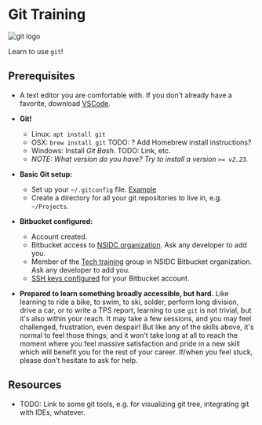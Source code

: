 # Git Training

![git logo](https://git-scm.com/images/logos/2color-lightbg@2x.png)

Learn to use `git`!


## Prerequisites

* A text editor you are comfortable with. If you don't already have a favorite,
  download [VSCode](https://code.visualstudio.com/).

* **Git!**
    * Linux: `apt install git`
    * OSX: `brew install git` TODO: ? Add Homebrew install instructions?
    * Windows: Install *Git Bash*. TODO: Link, etc.
    * _NOTE: What version do you have? Try to install a version `>= v2.23`._

* **Basic Git setup:**
    * Set up your `~/.gitconfig` file. [Example](./doc/.gitconfig-example)
    * Create a directory for all your git repositories to live in, e.g.
      `~/Projects`.

* **Bitbucket configured:**
    * Account created.
    * Bitbucket access to [NSIDC organization](bitbucket.org/nsidc/). Ask any
      developer to add you.
    * Member of the
      [Tech training](https://bitbucket.org/nsidc/workspace/settings/groups/tech-training)
      group in NSIDC Bitbucket organization. Ask any developer to add you.
    * [SSH keys
      configured](https://support.atlassian.com/bitbucket-cloud/docs/set-up-an-ssh-key/)
      for your Bitbucket account.

* **Prepared to learn something broadly accessible, but hard.** Like learning
  to ride a bike, to swim, to ski, solder, perform long division, drive a car,
  or to write a TPS report, learning to use `git` is not trivial, but it's also
  within your reach. It may take a few sessions, and you may feel challenged,
  frustration, even despair! But like any of the skills above, it's normal to
  feel those things; and it won't take long at all to reach the moment where
  you feel massive satisfaction and pride in a new skill which will benefit you
  for the rest of your career. If/when you feel stuck, please don't hesitate to
  ask for help.


## Resources

* TODO: Link to some git tools, e.g. for visualizing git tree, integrating git
  with IDEs, whatever.
